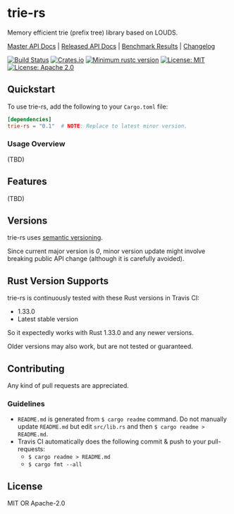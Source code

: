 # trie-rs

Memory efficient trie (prefix tree) library based on LOUDS.

[Master API Docs](https://laysakura.github.io/trie-rs/trie_rs/)
|
[Released API Docs](https://docs.rs/crate/trie-rs)
|
[Benchmark Results](https://laysakura.github.io/trie-rs/criterion/report/)
|
[Changelog](https://github.com/laysakura/trie-rs/blob/master/CHANGELOG.md)

[![Build Status](https://travis-ci.com/laysakura/trie-rs.svg?branch=master)](https://travis-ci.com/laysakura/trie-rs)
[![Crates.io](https://img.shields.io/crates/v/trie-rs.svg)](https://crates.io/crates/trie-rs)
[![Minimum rustc version](https://img.shields.io/badge/rustc-1.33+-lightgray.svg)](https://github.com/laysakura/trie-rs#rust-version-supports)
[![License: MIT](https://img.shields.io/badge/license-MIT-blue.svg)](https://github.com/laysakura/trie-rs/blob/master/LICENSE-MIT)
[![License: Apache 2.0](https://img.shields.io/badge/license-Apache_2.0-blue.svg)](https://github.com/laysakura/trie-rs/blob/master/LICENSE-APACHE)

## Quickstart

To use trie-rs, add the following to your `Cargo.toml` file:

```toml
[dependencies]
trie-rs = "0.1"  # NOTE: Replace to latest minor version.
```

### Usage Overview
(TBD)

## Features
(TBD)

## Versions
trie-rs uses [semantic versioning](http://semver.org/spec/v2.0.0.html).

Since current major version is _0_, minor version update might involve breaking public API change (although it is carefully avoided).

## Rust Version Supports

trie-rs is continuously tested with these Rust versions in Travis CI:

- 1.33.0
- Latest stable version

So it expectedly works with Rust 1.33.0 and any newer versions.

Older versions may also work, but are not tested or guaranteed.

## Contributing

Any kind of pull requests are appreciated.

### Guidelines

- `README.md` is generated from `$ cargo readme` command. Do not manually update `README.md` but edit `src/lib.rs` and then `$ cargo readme > README.md`.
- Travis CI automatically does the following commit & push to your pull-requests:
    - `$ cargo readme > README.md`
    - `$ cargo fmt --all`

## License

MIT OR Apache-2.0
